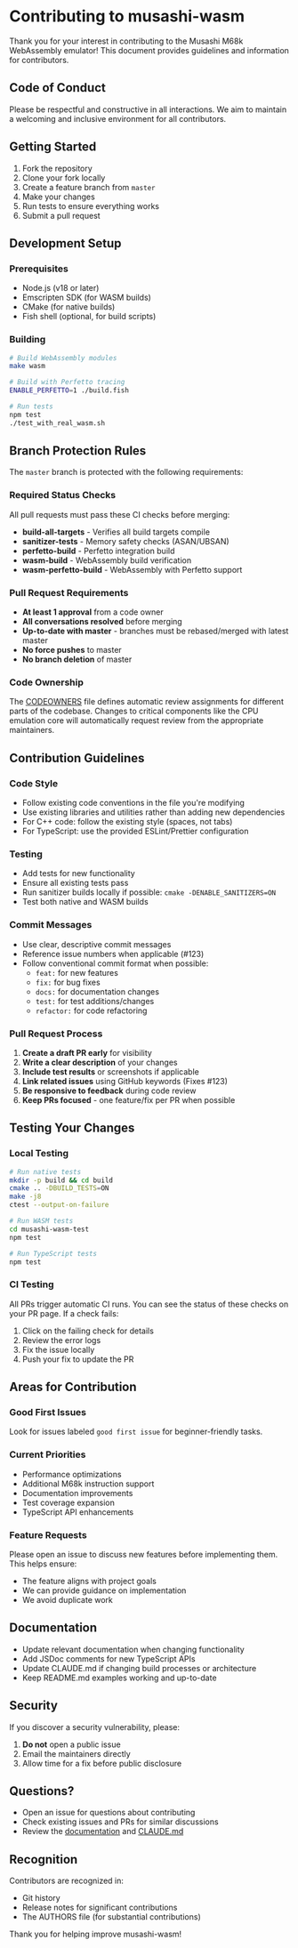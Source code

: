# Contributing to musashi-wasm

Thank you for your interest in contributing to the Musashi M68k WebAssembly emulator! This document provides guidelines and information for contributors.

## Code of Conduct

Please be respectful and constructive in all interactions. We aim to maintain a welcoming and inclusive environment for all contributors.

## Getting Started

1. Fork the repository
2. Clone your fork locally
3. Create a feature branch from `master`
4. Make your changes
5. Run tests to ensure everything works
6. Submit a pull request

## Development Setup

### Prerequisites

- Node.js (v18 or later)
- Emscripten SDK (for WASM builds)
- CMake (for native builds)
- Fish shell (optional, for build scripts)

### Building

```bash
# Build WebAssembly modules
make wasm

# Build with Perfetto tracing
ENABLE_PERFETTO=1 ./build.fish

# Run tests
npm test
./test_with_real_wasm.sh
```

## Branch Protection Rules

The `master` branch is protected with the following requirements:

### Required Status Checks

All pull requests must pass these CI checks before merging:

- **build-all-targets** - Verifies all build targets compile
- **sanitizer-tests** - Memory safety checks (ASAN/UBSAN)
- **perfetto-build** - Perfetto integration build
- **wasm-build** - WebAssembly build verification
- **wasm-perfetto-build** - WebAssembly with Perfetto support

### Pull Request Requirements

- **At least 1 approval** from a code owner
- **All conversations resolved** before merging
- **Up-to-date with master** - branches must be rebased/merged with latest master
- **No force pushes** to master
- **No branch deletion** of master

### Code Ownership

The [CODEOWNERS](.github/CODEOWNERS) file defines automatic review assignments for different parts of the codebase. Changes to critical components like the CPU emulation core will automatically request review from the appropriate maintainers.

## Contribution Guidelines

### Code Style

- Follow existing code conventions in the file you're modifying
- Use existing libraries and utilities rather than adding new dependencies
- For C++ code: follow the existing style (spaces, not tabs)
- For TypeScript: use the provided ESLint/Prettier configuration

### Testing

- Add tests for new functionality
- Ensure all existing tests pass
- Run sanitizer builds locally if possible: `cmake -DENABLE_SANITIZERS=ON`
- Test both native and WASM builds

### Commit Messages

- Use clear, descriptive commit messages
- Reference issue numbers when applicable (#123)
- Follow conventional commit format when possible:
  - `feat:` for new features
  - `fix:` for bug fixes
  - `docs:` for documentation changes
  - `test:` for test additions/changes
  - `refactor:` for code refactoring

### Pull Request Process

1. **Create a draft PR early** for visibility
2. **Write a clear description** of your changes
3. **Include test results** or screenshots if applicable
4. **Link related issues** using GitHub keywords (Fixes #123)
5. **Be responsive to feedback** during code review
6. **Keep PRs focused** - one feature/fix per PR when possible

## Testing Your Changes

### Local Testing

```bash
# Run native tests
mkdir -p build && cd build
cmake .. -DBUILD_TESTS=ON
make -j8
ctest --output-on-failure

# Run WASM tests
cd musashi-wasm-test
npm test

# Run TypeScript tests
npm test
```

### CI Testing

All PRs trigger automatic CI runs. You can see the status of these checks on your PR page. If a check fails:

1. Click on the failing check for details
2. Review the error logs
3. Fix the issue locally
4. Push your fix to update the PR

## Areas for Contribution

### Good First Issues

Look for issues labeled `good first issue` for beginner-friendly tasks.

### Current Priorities

- Performance optimizations
- Additional M68k instruction support
- Documentation improvements
- Test coverage expansion
- TypeScript API enhancements

### Feature Requests

Please open an issue to discuss new features before implementing them. This helps ensure:
- The feature aligns with project goals
- We can provide guidance on implementation
- We avoid duplicate work

## Documentation

- Update relevant documentation when changing functionality
- Add JSDoc comments for new TypeScript APIs
- Update CLAUDE.md if changing build processes or architecture
- Keep README.md examples working and up-to-date

## Security

If you discover a security vulnerability, please:
1. **Do not** open a public issue
2. Email the maintainers directly
3. Allow time for a fix before public disclosure

## Questions?

- Open an issue for questions about contributing
- Check existing issues and PRs for similar discussions
- Review the [documentation](README.md) and [CLAUDE.md](CLAUDE.md)

## Recognition

Contributors are recognized in:
- Git history
- Release notes for significant contributions
- The AUTHORS file (for substantial contributions)

Thank you for helping improve musashi-wasm!